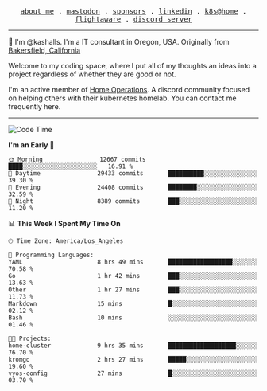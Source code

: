 <p align="center">
  <samp>
    <a href="https://jordanjones.org/">about me</a> .
    <a rel="me" href="https://mastodon.social/@kashall">mastodon</a> .
    <a href="https://github.com/sponsors/kashalls">sponsors</a> .
    <a href="https://linkedin.com/in/jordpjones">linkedin</a> .
    <a href="https://github.com/kashalls/home-cluster">k8s@home</a> .
    <a href="https://flightaware.com/adsb/stats/user/kashalls">flightaware</a> .
    <a href="https://discord.gg/V2WrCfqba9">discord server</a>
  </samp>
</p>

----------------------------------------------------------------

:wave: I'm @kashalls. I'm a IT consultant in Oregon, USA. Originally from [Bakersfield, California](https://maps.app.goo.gl/QQMtywTWghpXB6Tu6)

Welcome to my coding space, where I put all of my thoughts an ideas into a project regardless of whether they are good or not.

I'm an active member of [Home Operations](https://discord.gg/home-operations). A discord community focused on helping others with their kubernetes homelab. You can contact me frequently here.

----------------------------------------------------------------
<!--START_SECTION:waka-->
![Code Time](http://img.shields.io/badge/Code%20Time-1%2C907%20hrs%2026%20mins-blue)

**I'm an Early 🐤** 

```text
🌞 Morning                12667 commits       ████░░░░░░░░░░░░░░░░░░░░░   16.91 % 
🌆 Daytime                29433 commits       ██████████░░░░░░░░░░░░░░░   39.30 % 
🌃 Evening                24408 commits       ████████░░░░░░░░░░░░░░░░░   32.59 % 
🌙 Night                  8389 commits        ███░░░░░░░░░░░░░░░░░░░░░░   11.20 % 
```


📊 **This Week I Spent My Time On** 

```text
🕑︎ Time Zone: America/Los_Angeles

💬 Programming Languages: 
YAML                     8 hrs 49 mins       ██████████████████░░░░░░░   70.58 % 
Go                       1 hr 42 mins        ███░░░░░░░░░░░░░░░░░░░░░░   13.63 % 
Other                    1 hr 27 mins        ███░░░░░░░░░░░░░░░░░░░░░░   11.73 % 
Markdown                 15 mins             █░░░░░░░░░░░░░░░░░░░░░░░░   02.12 % 
Bash                     10 mins             ░░░░░░░░░░░░░░░░░░░░░░░░░   01.46 % 

🐱‍💻 Projects: 
home-cluster             9 hrs 35 mins       ███████████████████░░░░░░   76.70 % 
kromgo                   2 hrs 27 mins       █████░░░░░░░░░░░░░░░░░░░░   19.60 % 
vyos-config              27 mins             █░░░░░░░░░░░░░░░░░░░░░░░░   03.70 % 
```


<!--END_SECTION:waka-->